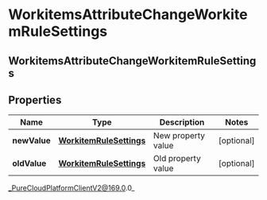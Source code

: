 # WorkitemsAttributeChangeWorkitemRuleSettings

## WorkitemsAttributeChangeWorkitemRuleSettings

## Properties

|Name | Type | Description | Notes|
|------------ | ------------- | ------------- | -------------|
| **newValue** | [**WorkitemRuleSettings**](WorkitemRuleSettings) | New property value | [optional] |
| **oldValue** | [**WorkitemRuleSettings**](WorkitemRuleSettings) | Old property value | [optional] |



_PureCloudPlatformClientV2@169.0.0_
